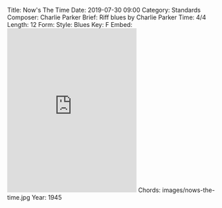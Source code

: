 Title: Now's The Time
Date: 2019-07-30 09:00
Category: Standards
Composer: Charlie Parker
Brief: Riff blues by Charlie Parker
Time: 4/4
Length: 12
Form:
Style: Blues
Key: F
Embed: <iframe src="https://open.spotify.com/embed/user/thatdavidmiller/playlist/2sVqRK3Ulj0htDYia96I0k" width="300" height="380" frameborder="0" allowtransparency="true" allow="encrypted-media"></iframe>
Chords: images/nows-the-time.jpg
Year: 1945
